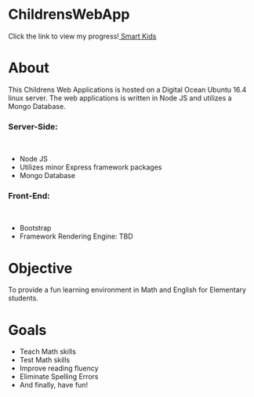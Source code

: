 # ChildrensWebApp
Click the link to view my progress!<a href='http://smartkidsapp.us/'>&nbsp;Smart Kids</a>
<h1>About</h1>
<p>This Childrens Web Applications is hosted on a Digital Ocean Ubuntu 16.4 linux server. The web applications is written in Node JS and utilizes a Mongo Database.</p>

<h3>Server-Side:</h3><br>
<ul><li>Node JS</li>
   <li>Utilizes minor Express framework packages</li>
   <li>Mongo Database </li></ul>


<h3>Front-End:</h3><br>
<ul>
  <li>Bootstrap</li>
   <li>Framework Rendering Engine: TBD</li>
</ul>
<h1>Objective</h1>
<p> To provide a fun learning environment in Math and English for Elementary students.
<h1>Goals</h1>
<ul>
<li>Teach Math skills</li>
<li>Test Math skills</li>
<li>Improve reading fluency</li>
<li>Eliminate Spelling Errors</li>
<li>And finally, have fun!</li>
</ul>
